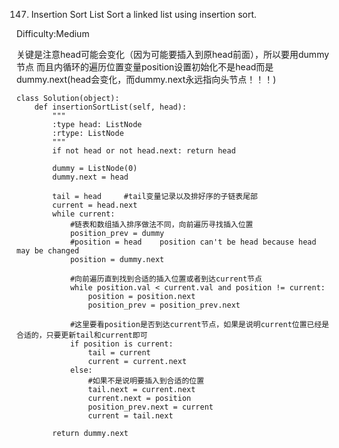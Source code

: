 147. Insertion Sort List
Sort a linked list using insertion sort.

Difficulty:Medium

关键是注意head可能会变化（因为可能要插入到原head前面），所以要用dummy节点
而且内循环的遍历位置变量position设置初始化不是head而是dummy.next(head会变化，而dummy.next永远指向头节点！！！)

```
class Solution(object):
    def insertionSortList(self, head):
        """
        :type head: ListNode
        :rtype: ListNode
        """
        if not head or not head.next: return head

        dummy = ListNode(0)
        dummy.next = head

        tail = head     #tail变量记录以及排好序的子链表尾部
        current = head.next
        while current:
            #链表和数组插入排序做法不同，向前遍历寻找插入位置
            position_prev = dummy
            #position = head    position can't be head because head may be changed
            position = dummy.next

            #向前遍历直到找到合适的插入位置或者到达current节点
            while position.val < current.val and position != current:
                position = position.next
                position_prev = position_prev.next

            #这里要看position是否到达current节点，如果是说明current位置已经是合适的，只要更新tail和current即可
            if position is current:
                tail = current
                current = current.next
            else:
                #如果不是说明要插入到合适的位置
                tail.next = current.next
                current.next = position
                position_prev.next = current          
                current = tail.next

        return dummy.next
```
